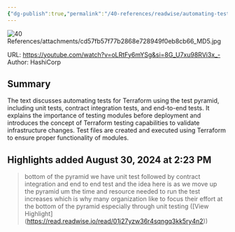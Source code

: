 ```yaml
---
{"dg-publish":true,"permalink":"/40-references/readwise/automating-tests-for-terraform/","tags":["rw/articles"]}
---
```


![40 References/attachments/cd57fb57f77b2868e728949f0eb8cb66_MD5.jpg](/img/user/40%20References/attachments/cd57fb57f77b2868e728949f0eb8cb66_MD5.jpg)
  
URL: https://youtube.com/watch?v=oLRtFy6mYSg&si=8G_U7xu98RVi3x_-
Author: HashiCorp

## Summary

The text discusses automating tests for Terraform using the test pyramid, including unit tests, contract integration tests, and end-to-end tests. It explains the importance of testing modules before deployment and introduces the concept of Terraform testing capabilities to validate infrastructure changes. Test files are created and executed using Terraform to ensure proper functionality of modules.

## Highlights added August 30, 2024 at 2:23 PM
>bottom of the pyramid we have unit test followed by contract integration and end
>to end test and the idea here is as we move up the pyramid um the time and resource needed to run the test increases which is why many organization like to focus their effort at the bottom of the pyramid especially through unit testing ([View Highlight] (https://read.readwise.io/read/01j27yzw36r4sqngq3kk5ry4n2))


